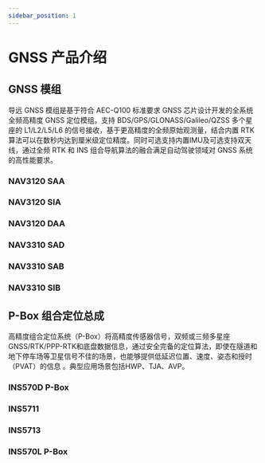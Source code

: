 ```yaml
---
sidebar_position: 1
---
```


# GNSS 产品介绍

## GNSS 模组

导远 GNSS 模组是基于符合 AEC-Q100 标准要求 GNSS 芯片设计开发的全系统全频高精度 GNSS 定位模组。支持 BDS/GPS/GLONASS/Galileo/QZSS 多个星座的 L1/L2/L5/L6 的信号接收，基于更高精度的全频原始观测量，结合内置 RTK 算法可以在数秒内达到厘米级定位精度。同时可选支持内置IMU及可选支持双天线，通过全频 RTK 和 INS 组合导航算法的融合满足自动驾驶领域对 GNSS 系统的高性能要求。

### NAV3120 SAA

### NAV3120 SIA

### NAV3120 DAA

### NAV3310 SAD

### NAV3310 SAB

### NAV3310 SIB

## P-Box 组合定位总成

高精度组合定位系统（P-Box）将高精度传感器信号，双频或三频多星座GNSS/RTK/PPP-RTK和底盘数据信息，通过安全完备的定位算法，即使在隧道和地下停车场等卫星信号不佳的场景，也能够提供低延迟位置、速度、姿态和授时（PVAT）的信息 。典型应用场景包括HWP、TJA、AVP。

### INS570D P-Box

### INS5711

### INS5713

### INS570L P-Box

